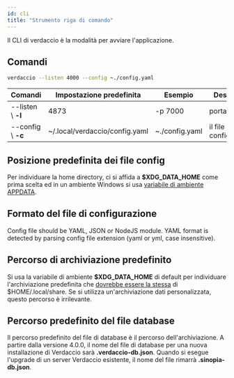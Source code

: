 ```yaml
---
id: cli
title: "Strumento riga di comando"
---
```


Il CLI di verdaccio è la modalità per avviare l'applicazione.

## Comandi

```bash
verdaccio --listen 4000 --config ~./config.yaml
```

| Comandi            | Impostazione predefinita       | Esempio        | Descrizione               |
| ------------------ | ------------------------------ | -------------- | ------------------------- |
| --listen \ **-l** | 4873                           | -p 7000        | porta http                |
| --config \ **-c** | ~/.local/verdaccio/config.yaml | ~./config.yaml | il file di configurazione |

## Posizione predefinita dei file config

Per individuare la home directory, ci si affida a **$XDG_DATA_HOME** come prima scelta ed in un ambiente Windows si usa [variabile di ambiente APPDATA](https://www.howtogeek.com/318177/what-is-the-appdata-folder-in-windows/).

## Formato del file di configurazione

Config file should be YAML, JSON or NodeJS module. YAML format is detected by parsing config file extension (yaml or yml, case insensitive).

## Percorso di archiviazione predefinito

Si usa la variabile di ambiente **$XDG_DATA_HOME** di default per individuare l'archiviazione predefinita che [dovrebbe essere la stessa](https://askubuntu.com/questions/538526/is-home-local-share-the-default-value-for-xdg-data-home-in-ubuntu-14-04) di $HOME/.local/share. Se si utilizza un'archiviazione dati personalizzata, questo percorso è irrilevante.

## Percorso predefinito del file database

Il percorso predefinito del file di database è il percorso dell'archiviazione. A partire dalla versione 4.0.0, il nome del file di database per una nuova installazione di Verdaccio sarà **.verdaccio-db.json**. Quando si esegue l'upgrade di un server Verdaccio esistente, il nome del file rimarrà **.sinopia-db.json**.